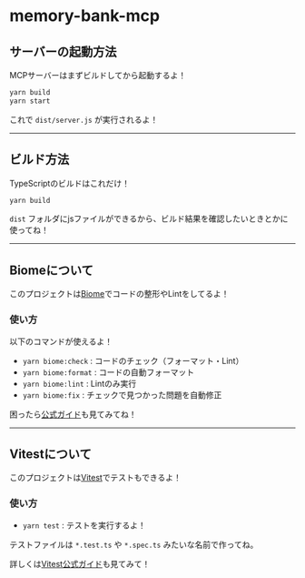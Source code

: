 # memory-bank-mcp

## サーバーの起動方法

MCPサーバーはまずビルドしてから起動するよ！

```sh
yarn build
yarn start
```

これで `dist/server.js` が実行されるよ！

---

## ビルド方法

TypeScriptのビルドはこれだけ！

```sh
yarn build
```

`dist` フォルダにjsファイルができるから、ビルド結果を確認したいときとかに使ってね！

---

## Biomeについて

このプロジェクトは[Biome](https://biomejs.dev/)でコードの整形やLintをしてるよ！

### 使い方

以下のコマンドが使えるよ！

- `yarn biome:check` : コードのチェック（フォーマット・Lint）
- `yarn biome:format` : コードの自動フォーマット
- `yarn biome:lint` : Lintのみ実行
- `yarn biome:fix` : チェックで見つかった問題を自動修正

困ったら[公式ガイド](https://biomejs.dev/guides/getting-started/)も見てみてね！

---

## Vitestについて

このプロジェクトは[Vitest](https://vitest.dev/)でテストもできるよ！

### 使い方

- `yarn test` : テストを実行するよ！

テストファイルは `*.test.ts` や `*.spec.ts` みたいな名前で作ってね。

詳しくは[Vitest公式ガイド](https://vitest.dev/guide/)も見てみて！
